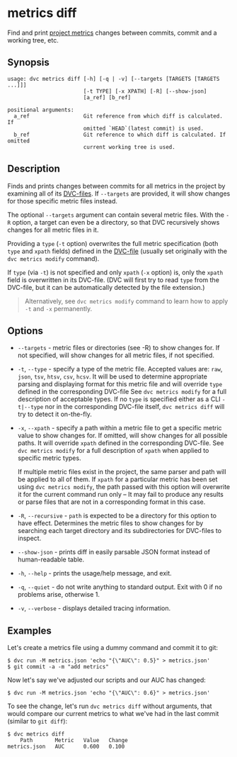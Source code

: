 # metrics diff

Find and print [project metrics](/doc/command-reference/metrics#description)
changes between commits, commit and a working tree, etc.

## Synopsis

```usage
usage: dvc metrics diff [-h] [-q | -v] [--targets [TARGETS [TARGETS ...]]]
                        [-t TYPE] [-x XPATH] [-R] [--show-json]
                        [a_ref] [b_ref]

positional arguments:
  a_ref                 Git reference from which diff is calculated. If
                        omitted `HEAD`(latest commit) is used.
  b_ref                 Git reference to which diff is calculated. If omitted
                        current working tree is used.
```

## Description

Finds and prints changes between commits for all metrics in the
<abbr>project</abbr> by examining all of its
[DVC-files](/doc/user-guide/dvc-file-format). If `--targets` are provided, it
will show changes for those specific metric files instead.

The optional `--targets` argument can contain several metric files. With the
`-R` option, a target can even be a directory, so that DVC recursively shows
changes for all metric files in it.

Providing a `type` (`-t` option) overwrites the full metric specification (both
`type` and `xpath` fields) defined in the
[DVC-file](/doc/user-guide/dvc-file-format) (usually set originally with the
`dvc metrics modify` command).

If `type` (via `-t`) is not specified and only `xpath` (`-x` option) is, only
the `xpath` field is overwritten in its DVC-file. (DVC will first try to read
`type` from the DVC-file, but it can be automatically detected by the file
extension.)

> Alternatively, see `dvc metrics modify` command to learn how to apply `-t` and
> `-x` permanently.

## Options

- `--targets` - metric files or directories (see -R) to show changes for. If not
  specified, will show changes for all metric files, if not specified.

- `-t`, `--type` - specify a type of the metric file. Accepted values are:
  `raw`, `json`, `tsv`, `htsv`, `csv`, `hcsv`. It will be used to determine
  appropriate parsing and displaying format for this metric file and will
  override `type` defined in the corresponding DVC-file See `dvc metrics modify`
  for a full description of acceptable types. If no `type` is specified either
  as a CLI `-t|--type` nor in the corresponding DVC-file itself,
  `dvc metrics diff` will try to detect it on-the-fly.

- `-x`, `--xpath` - specify a path within a metric file to get a specific metric
  value to show changes for. If omitted, will show changes for all possible
  paths. It will override `xpath` defined in the corresponding DVC-file. See
  `dvc metrics modify` for a full description of `xpath` when applied to
  specific metric types.

  If multiple metric files exist in the <abbr>project</abbr>, the same parser
  and path will be applied to all of them. If `xpath` for a particular metric
  has been set using `dvc metrics modify`, the path passed with this option will
  overwrite it for the current command run only – It may fail to produce any
  results or parse files that are not in a corresponding format in this case.

- `-R`, `--recursive` - `path` is expected to be a directory for this option to
  have effect. Determines the metric files to show changes for by searching each
  target directory and its subdirectories for DVC-files to inspect.

- `--show-json` - prints diff in easily parsable JSON format instead of
  human-readable table.

- `-h`, `--help` - prints the usage/help message, and exit.

- `-q`, `--quiet` - do not write anything to standard output. Exit with 0 if no
  problems arise, otherwise 1.

- `-v`, `--verbose` - displays detailed tracing information.

## Examples

Let's create a metrics file using a dummy command and commit it to git:

```
$ dvc run -M metrics.json 'echo "{\"AUC\": 0.5}" > metrics.json'
$ git commit -a -m "add metrics"
```

Now let's say we've adjusted our scripts and our AUC has changed:

```
$ dvc run -M metrics.json 'echo "{\"AUC\": 0.6}" > metrics.json'
```

To see the change, let's run `dvc metrics diff` without arguments, that would
compare our current metrics to what we've had in the last commit (similar to
`git diff`):

```
$ dvc metrics diff
    Path       Metric   Value   Change
metrics.json   AUC      0.600   0.100
```
